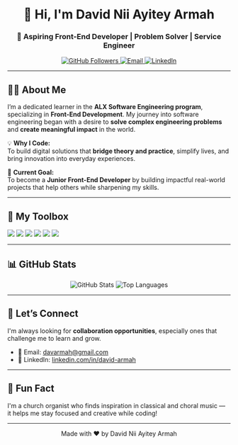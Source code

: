 <!-- Header Section -->
<h1 align="center">👋 Hi, I'm David Nii Ayitey Armah</h1>
<h3 align="center">🎯 Aspiring Front-End Developer | Problem Solver | Service Engineer</h3>

<p align="center">
  <a href="https://github.com/davarmah">
    <img src="https://img.shields.io/github/followers/davarmah?label=Follow&style=social" alt="GitHub Followers" />
  </a>
  <a href="mailto:davarmah@gmail.com">
    <img src="https://img.shields.io/badge/Email-Me-blue?style=flat&logo=gmail" alt="Email" />
  </a>
  <a href="https://linkedin.com/in/david-armah">
    <img src="https://img.shields.io/badge/LinkedIn-Connect-blue?style=flat&logo=linkedin" alt="LinkedIn" />
  </a>
</p>

---

<!-- About Me -->
## 👨‍💻 About Me

I’m a dedicated learner in the **ALX Software Engineering program**, specializing in **Front-End Development**. My journey into software engineering began with a desire to **solve complex engineering problems** and **create meaningful impact** in the world.

💡 **Why I Code:**  
To build digital solutions that **bridge theory and practice**, simplify lives, and bring innovation into everyday experiences.

🌱 **Current Goal:**  
To become a **Junior Front-End Developer** by building impactful real-world projects that help others while sharpening my skills.

---

<!-- Skills -->
## 🧰 My Toolbox

<p align="left">
  <img src="https://img.shields.io/badge/HTML5-E34F26?style=flat&logo=html5&logoColor=white" />
  <img src="https://img.shields.io/badge/CSS3-1572B6?style=flat&logo=css3&logoColor=white" />
  <img src="https://img.shields.io/badge/JavaScript-F7DF1E?style=flat&logo=javascript&logoColor=black" />
  <img src="https://img.shields.io/badge/Git-F05032?style=flat&logo=git&logoColor=white" />
  <img src="https://img.shields.io/badge/GitHub-181717?style=flat&logo=github&logoColor=white" />
  <img src="https://img.shields.io/badge/Visual%20Studio%20Code-007ACC?style=flat&logo=visual-studio-code&logoColor=white" />
</p>

---

<!-- GitHub Stats -->
## 📊 GitHub Stats

<p align="center">
  <img src="https://github-readme-stats.vercel.app/api?username=davarmah&show_icons=true&theme=radical" alt="GitHub Stats" />
  <img src="https://github-readme-stats.vercel.app/api/top-langs/?username=davarmah&layout=compact&theme=radical" alt="Top Languages" />
</p>

---

<!-- Get in Touch -->
## 🤝 Let’s Connect

I'm always looking for **collaboration opportunities**, especially ones that challenge me to learn and grow.

- 📧 Email: [davarmah@gmail.com](mailto:davarmah@gmail.com)  
- 💼 LinkedIn: [linkedin.com/in/david-armah](https://linkedin.com/in/david-armah)

---

<!-- Fun Fact -->
## 🎵 Fun Fact
I'm a church organist who finds inspiration in classical and choral music — it helps me stay focused and creative while coding!

---

<!-- Footer -->
<p align="center">Made with ❤️ by David Nii Ayitey Armah</p>
